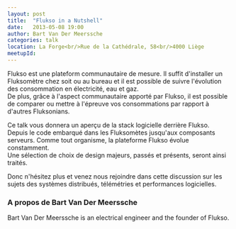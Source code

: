 ```yaml
---
layout: post
title:  "Flukso in a Nutshell"
date:   2013-05-08 19:00
author:	Bart Van Der Meerssche
categories: talk
location: La Forge<br/>Rue de la Cathédrale, 58<br/>4000 Liège
meetupId: 
---
```

Flukso est une plateform communautaire de mesure. Il suffit d'installer un Fluksomètre chez soit ou au bureau et il est possible de suivre l'évolution des consommation en électricité, eau et gaz.<br/>
De plus, grâce à l'aspect communautaire apporté par Flukso, il est possible de comparer ou mettre à l'épreuve vos consommations par rapport à d'autres Fluksonians.

Ce talk vous donnera un aperçu de la stack logicielle derrière Flukso. Depuis le code embarqué dans les Fluksomètes jusqu'aux composants serveurs. Comme tout organisme, la plateforme Flukso évolue constamment.<br/>
Une sélection de choix de design majeurs, passés et présents, seront ainsi traités.

Donc n'hésitez plus et venez nous rejoindre dans cette discussion sur les sujets des systèmes distribués, télémétries et performances logicielles.

<h3>A propos de Bart Van Der Meerssche</h3>
Bart Van Der Meerssche is an electrical engineer and the founder of Flukso.
